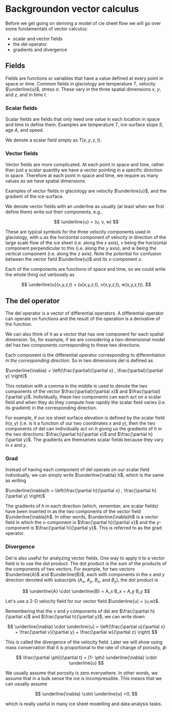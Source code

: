 # Backgroundon vector calculus
Before we get going on deriving a model of cie sheet flow we will go over some fundamentals of vector calculus:
- scalar and vector fields
- the del operator
- gradients and divergence

## Fields

Fields are functions or variables that have a value defined at every point in space or time. Common fields in glaciology are temperature $T$, velocity $\underline{u}$, stress $\sigma$. These vary in the three spatial dimensions $x$, $y$, and $z$, and in time $t$.

### Scalar fields
Scalar fields are fields that only need one value in each location in space and time to define them. Examples are temperature $T$, ice-surface slope $S$, age $A$, and speed. 

We denote a scalar field simply as $T(x,y,z,t)$.

### Vector fields
Vector fields are more complicated. At each point in space and time, rather than just a scalar quantity we have a vector pointing in a specific direction in space. Therefore at each point in space and time, we require as many values as we have spatial dimensions. 

Examples of vector fields in glaciology are velocity $\underline{u}$, and the gradient of the ice-surface.

We denote vector fields with an underline as usually (at least when we first define them) write out their components, e.g.,

$$
\underline{u} = (u, v, w)
$$

These are typical symbols for the three velocity components used in glaciology, with $u$ as the horizontal component of velocity in direction of the large scale flow of the ice sheet (i.e. along the $x$ axis), $v$ being the horizontal component perpendicular to this (i.e. along the $y$ axis), and $w$ being the vertical component (i.e. along the $z$ axis). Note the potential for confusion between the vector field $\underline{u}$ and its $x$-component $u$.

Each of the components are functions of space and time, so we could write the whole thing out verbosely as

$$
\underline{u}(x,y,z,t) = (u(x,y,z,t), v(x,y,z,t), w(x,y,z,t)).
$$

## The del operator
The del operator is a vector of differential operators. A differential operator can operate on functions and the result of the operation is a derivative of the function. 

We can also think of it as a vector that has one component for each spatial dimension. So, for example, if we are considering a two-dimensional model del has two components corresponding to these two directions. 

Each component is the differential operator corresponding to differentiation *in the corresponding direction*. So in two dimensions del is defined as 

$\underline{\nabla} = \left(\frac{\partial}{\partial x} , \frac{\partial}{\partial y} \right)$

This notation with a comma in the middle is used to denote the two components of the vector $\frac{\partial}{\partial x}$ and $\frac{\partial}{\partial y}$. Individually, these two components can each act on a scalar field and when they do they compute how rapidly the scalar field varies (i.e. its gradient) in the corresponding direction. 

For example, if our ice sheet surface elevation is defined by the scalar field $h(x,y)$ (i.e. is it a function of our two coordinates $x$ and $y$), then the two components of del can individually act on $h$ giving us the gradients of $h$ in the two directions:  $\frac{\partial h}{\partial x}$ and $\frac{\partial h}{\partial y}$. The gradients are themselves scalar fields because they vary in $x$ and $y$. 

### Grad

Instead of having each component of del operate on our scalar field individually, we can simply write $\underline{\nabla} h$, which is the same as writing 

$\underline{\nabla}h = \left(\frac{\partial h}{\partial x} , \frac{\partial h}{\partial y} \right)$

The gradients of $h$ in each direction (which, remember, are scalar fields) have been inserted in as the two components of the *vector* field $\underline{\nabla}h$. 
In other words, $\underline{\nabla}h$ is a vector field in which the $x$-component is $\frac{\partial h}{\partial x}$ and the $y$-component is $\frac{\partial h}{\partial y}$. 
This is referred to as the grad operator. 

### Divergence
Del is also useful for analyzing vector fields. One way to apply it to a vector field is to use the dot product. 
The dot product is the sum of the products of the components of two vectors. 
For example, for two vectors $\underline{A}$ and $\underline{B}$, each with components in the $x$ and $y$ direction denoted with subscripts ($A_x$, $A_y$, $B_x$, and $B_y$), the dot product is 

$$
\underline{A} \cdot \underline{B} = A_x B_x + A_y B_y
$$

Let's use a 2-D velocity field for our vector field $\underline{u} = (u,w)$.


Remembering that the $x$ and $y$ components of del are $\frac{\partial h}{\partial x}$ and $\frac{\partial h}{\partial y}$, we can write down 

$$
\underline{\nabla} \cdot \underline{u} = \left(\frac{\partial u}{\partial x} + \frac{\partial v}{\partial y} + \frac{\partial w}{\partial z} \right)
$$

This is called the divergence of the velocity field. Later we will show using mass conservation that it is proportional to the rate of change of porosity, $\phi$:

$$
\frac{\partial \phi}{\partial t} = (1- \phi) \underline{\nabla} \cdot \underline{u} 
$$

We usually assume that porosity is zero everywhere. In other words, we assume that in a bulk sense the ice is incompressible. This means that we can usually assume 

$$
\underline{\nabla} \cdot \underline{u} =0, 
$$

which is really useful in many ice sheet modelling and data analysis tasks. 